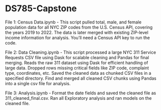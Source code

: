 # DS785-Capstone

File 1: Census Data.ipynb - This script pulled total, male, and female population data for all NYC ZIP codes from the U.S. Census API, covering the years 2019 to 2022. The data is later merged with existing ZIP-level income information for analysis. You’ll need a Census API key to run the code. 

File 2: Data Cleaning.ipynb - This script processed a large NYC 311 Service Requests CSV file using Dask for scalable cleaning and Pandas for final merging. Reads the raw 311 dataset using Dask for efficient handling of large data. Dropped rows missing critical fields like ZIP code, complaint type, coordinates, etc. Saved the cleaned data as chunked CSV files in a specified directory. Find and merged all cleaned CSV chunks using Pandas into a single csv file for analysis.

File 3: Analysis.ipynb - Format the date fields and saved the cleaned file as 311_cleaned_final.csv. Ran all Exploratory analysis and ran models on the cleaned file.
